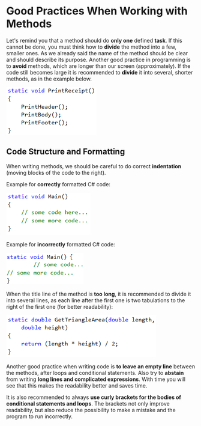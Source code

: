 # Good Practices When Working with Methods

Let's remind you that a method should do **only one** defined **task**. If this cannot be done, you must think how to **divide** the method into a few, smaller ones. As we already said the name of the method should be clear and should describe its purpose. Another good practice in programming is to **avoid** methods, which are longer than our screen (approximately). If the code still becomes large it is recommended to **divide** it into several, shorter methods, as in the example below.

![](/assets/chapter-10-images/20.Good-practice-01.png)

## Code Structure and Formatting

When writing methods, we should be careful to do correct **indentation** (moving blocks of the code to the right).

Example for **correctly** formatted C# code:

![](/assets/chapter-10-images/20.Good-practice-02.png)

Example for **incorrectly** formatted C# code:

![](/assets/chapter-10-images/20.Good-practice-03.png)

When the title line of the method is **too long**, it is recommended to divide it into several lines, as each line after the first one is two tabulations to the right of the first one (for better readability):

![](/assets/chapter-10-images/13.Calculate-triangle-area-01.png)

Another good practice when writing code is **to leave an empty line** between the methods, after loops and conditional statements. Also try to **abstain** from writing **long lines and complicated expressions**. With time you will see that this makes the readability better and saves time. 

It is also recommended to always **use curly brackets for the bodies of conditional statements and loops**. The brackets not only improve readability, but also reduce the possibility to make a mistake and the program to run incorrectly.

